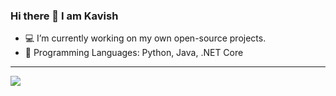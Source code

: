 ### Hi there 👋 I am Kavish

- :computer: I’m currently working on my own open-source projects.
- :rocket: Programming Languages: Python, Java, .NET Core

------
<!---
<img align='left' src="https://github-readme-stats.vercel.app/api?username=kavish-p&show_icons=true&count_private=true&theme=gruvbox&include_all_commits=true&line_height=27">
-->
<img align='center' src="https://github-readme-stats.vercel.app/api/top-langs/?username=kavish-p&theme=gruvbox&count_private=true&include_all_commits=true">
